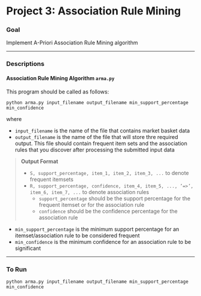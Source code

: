 # Project 3: Association Rule Mining

### Goal

Implement A-Priori Association Rule Mining algorithm

---

### Descriptions

#### Association Rule Mining Algorithm `arma.py`
This program should be called as follows:

`python arma.py input_filename output_filename min_support_percentage min_confidence`

where 
* `input_filename` is the name of the file that contains market basket data
* `output_filename` is the name of the file that will store thre required output. This file should contain frequent item sets and the association rules that you discover after processing the submitted input data
> **Output Format**
>
> - `S, support_percentage, item_1, item_2, item_3, ...` to denote frequent itemsets
> - `R, support_percentage, confidence, item_4, item_5, ..., ’=>’, item_6, item_7, ...` to denote association rules
>   - `support_percentage` should be the support percentage for the frequent itemset or for the association rule
>   - `confidence` should be the confidence percentage for the association rule

* `min_support_percentage` is the minimum support percentage for an itemset/association rule to be considered frequent
* `min_confidence` is the minimum confidence for an association rule to be significant



---
### To Run
`python arma.py input_filename output_filename min_support_percentage min_confidence`
